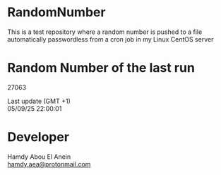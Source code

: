 # RandomNumber    
This is a test repository where a random number is pushed to a file automatically passwordless from a cron job in my Linux CentOS server    
# Random Number of the last run   
27063
      
Last update (GMT +1)    
05/09/25 22:00:01
# Developer    
Hamdy Abou El Anein   
hamdy.aea@protonmail.com
